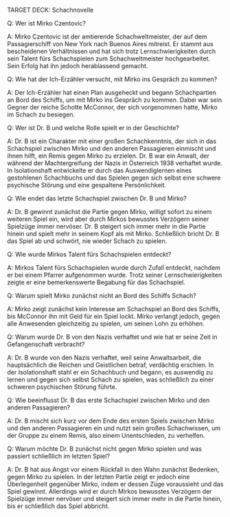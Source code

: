 TARGET DECK: Schachnovelle

Q: Wer ist Mirko Czentovic?

A: Mirko Czentovic ist der amtierende Schachweltmeister, der auf dem Passagierschiff von New York nach Buenos Aires mitreist. Er stammt aus bescheidenen Verhältnissen und hat sich trotz Lernschwierigkeiten durch sein Talent fürs Schachspielen zum Schachweltmeister hochgearbeitet. Sein Erfolg hat ihn jedoch herablassend gemacht.
<!--ID: 1685894980068-->


Q: Wie hat der Ich-Erzähler versucht, mit Mirko ins Gespräch zu kommen?

A: Der Ich-Erzähler hat einen Plan ausgeheckt und begann Schachpartien an Bord des Schiffs, um mit Mirko ins Gespräch zu kommen. Dabei war sein Gegner der reiche Schotte McConnor, der sich vorgenommen hatte, Mirko im Schach zu besiegen.
<!--ID: 1685894980074-->


Q: Wer ist Dr. B und welche Rolle spielt er in der Geschichte?

A: Dr. B ist ein Charakter mit einer großen Schachkenntnis, der sich in das Schachspiel zwischen Mirko und den anderen Passagieren einmischt und ihnen hilft, ein Remis gegen Mirko zu erzielen. Dr. B war ein Anwalt, der während der Machtergreifung der Nazis in Österreich 1938 verhaftet wurde. In Isolationshaft entwickelte er durch das Auswendiglernen eines gestohlenen Schachbuchs und das Spielen gegen sich selbst eine schwere psychische Störung und eine gespaltene Persönlichkeit.
<!--ID: 1685894980077-->


Q: Wie endet das letzte Schachspiel zwischen Dr. B und Mirko?

A: Dr. B gewinnt zunächst die Partie gegen Mirko, willigt sofort zu einem weiteren Spiel ein, wird aber durch Mirkos bewusstes Verzögern seiner Spielzüge immer nervöser. Dr. B steigert sich immer mehr in die Partie hinein und spielt mehr in seinem Kopf als mit Mirko. Schließlich bricht Dr. B das Spiel ab und schwört, nie wieder Schach zu spielen.
<!--ID: 1685894980081-->


Q: Wie wurde Mirkos Talent fürs Schachspielen entdeckt?

A: Mirkos Talent fürs Schachspielen wurde durch Zufall entdeckt, nachdem er bei einem Pfarrer aufgenommen wurde. Trotz seiner Lernschwierigkeiten zeigte er eine bemerkenswerte Begabung für das Schachspiel.
<!--ID: 1685894980084-->


Q: Warum spielt Mirko zunächst nicht an Bord des Schiffs Schach?

A: Mirko zeigt zunächst kein Interesse am Schachspiel an Bord des Schiffs, bis McConnor ihn mit Geld für ein Spiel lockt. Mirko verlangt jedoch, gegen alle Anwesenden gleichzeitig zu spielen, um seinen Lohn zu erhöhen.
<!--ID: 1685894980087-->


Q: Warum wurde Dr. B von den Nazis verhaftet und wie hat er seine Zeit in Gefangenschaft verbracht?

A: Dr. B wurde von den Nazis verhaftet, weil seine Anwaltsarbeit, die hauptsächlich die Reichen und Geistlichen betraf, verdächtig erschien. In der Isolationshaft stahl er ein Schachbuch und begann, es auswendig zu lernen und gegen sich selbst Schach zu spielen, was schließlich zu einer schweren psychischen Störung führte.
<!--ID: 1685894980091-->


Q: Wie beeinflusst Dr. B das erste Schachspiel zwischen Mirko und den anderen Passagieren?

A: Dr. B mischt sich kurz vor dem Ende des ersten Spiels zwischen Mirko und den anderen Passagieren ein und nutzt sein großes Schachwissen, um der Gruppe zu einem Remis, also einem Unentschieden, zu verhelfen.
<!--ID: 1685894980095-->


Q: Warum möchte Dr. B zunächst nicht gegen Mirko spielen und was passiert schließlich im letzten Spiel?

A: Dr. B hat aus Angst vor einem Rückfall in den Wahn zunächst Bedenken, gegen Mirko zu spielen. In der letzten Partie zeigt er jedoch eine Überlegenheit gegenüber Mirko, indem er dessen Züge voraussieht und das Spiel gewinnt. Allerdings wird er durch Mirkos bewusstes Verzögern der Spielzüge immer nervöser und steigert sich immer mehr in die Partie hinein, bis er schließlich das Spiel abbricht.
<!--ID: 1685894980098-->

